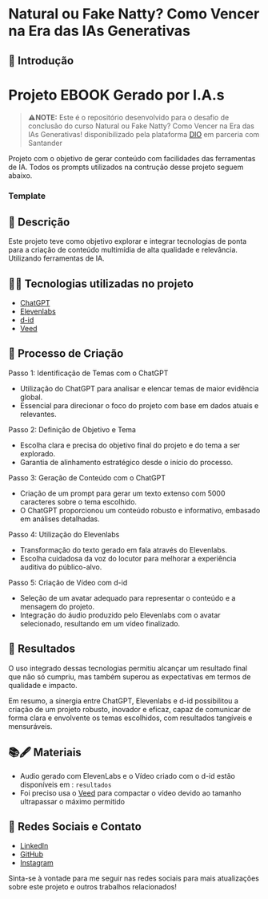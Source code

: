 # Natural ou Fake Natty? Como Vencer na Era das IAs Generativas

## 🚀 Introdução
# Projeto EBOOK Gerado por I.A.s


 >⚠️**NOTE:** Este é o repositório desenvolvido para o desafio de conclusão do curso Natural ou Fake Natty? Como Vencer na Era das IAs Generativas! disponibilizado pela plataforma  [DIO](https://dio.me) em parceria com Santander

Projeto com o objetivo de gerar conteúdo com facilidades das ferramentas de IA. Todos os prompts utilizados na contrução desse projeto seguem abaixo.

### Template

## 📒 Descrição

Este projeto teve como objetivo explorar e integrar tecnologias de ponta para a criação de conteúdo multimídia de alta qualidade e relevância. Utilizando ferramentas de IA.

## 👩‍💻 Tecnologias utilizadas no projeto


- [ChatGPT](https://chat.openai.com/) 
- [Elevenlabs](https://elevenlabs.io/)
- [d-id](https://www.d-id.com/creative-reality-studio/)
- [Veed](https://www.veed.io/)


## 🧐 Processo de Criação

Passo 1: Identificação de Temas com o ChatGPT

- Utilização do ChatGPT para analisar e elencar temas de maior evidência global.
- Essencial para direcionar o foco do projeto com base em dados atuais e relevantes.

Passo 2: Definição de Objetivo e Tema

- Escolha clara e precisa do objetivo final do projeto e do tema a ser explorado.
- Garantia de alinhamento estratégico desde o início do processo.

Passo 3: Geração de Conteúdo com o ChatGPT

- Criação de um prompt para gerar um texto extenso com 5000 caracteres sobre o tema escolhido.
- O ChatGPT proporcionou um conteúdo robusto e informativo, embasado em análises detalhadas.

Passo 4: Utilização do Elevenlabs

- Transformação do texto gerado em fala através do Elevenlabs.
- Escolha cuidadosa da voz do locutor para melhorar a experiência auditiva do público-alvo.

Passo 5: Criação de Vídeo com d-id

- Seleção de um avatar adequado para representar o conteúdo e a mensagem do projeto.
- Integração do áudio produzido pelo Elevenlabs com o avatar selecionado, resultando em um vídeo finalizado.

## 🚀 Resultados

 O uso integrado dessas tecnologias permitiu alcançar um resultado final que não só cumpriu, mas também superou as expectativas em termos de qualidade e impacto.

Em resumo, a sinergia entre ChatGPT, Elevenlabs e d-id possibilitou a criação de um projeto robusto, inovador e eficaz, capaz de comunicar de forma clara e envolvente os temas escolhidos, com resultados tangíveis e mensuráveis.

## 📚🖋️ Materiais

- Audio gerado com ElevenLabs e o  Vídeo criado com o d-id estão disponíveis em : `resultados`
- Foi preciso usa o [Veed](https://www.veed.io/) para compactar o vídeo devido ao tamanho ultrapassar o máximo permitido

## 🔗 Redes Sociais e Contato

- [LinkedIn](https://www.linkedin.com/in/edilania-barbosa-de-oliveira-b4b4861b6/)
- [GitHub](https://github.com/edilaniaboliveira)
- [Instagram](https://www.instagram.com/edilaniaboliveira/)

Sinta-se à vontade para me seguir nas redes sociais para mais atualizações sobre este projeto e outros trabalhos relacionados!








